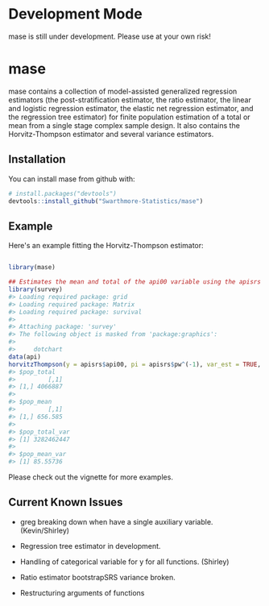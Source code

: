 
<!-- README.md is generated from README.Rmd. Please edit that file -->
Development Mode
================

mase is still under development. Please use at your own risk!

mase
====

mase contains a collection of model-assisted generalized regression estimators (the post-stratification estimator, the ratio estimator, the linear and logistic regression estimator, the elastic net regression estimator, and the regression tree estimator) for finite population estimation of a total or mean from a single stage complex sample design. It also contains the Horvitz-Thompson estimator and several variance estimators.

Installation
------------

You can install mase from github with:

``` r
# install.packages("devtools")
devtools::install_github("Swarthmore-Statistics/mase")
```

Example
-------

Here's an example fitting the Horvitz-Thompson estimator:

``` r

library(mase)

## Estimates the mean and total of the api00 variable using the apisrs dataset in the survey package
library(survey)
#> Loading required package: grid
#> Loading required package: Matrix
#> Loading required package: survival
#> 
#> Attaching package: 'survey'
#> The following object is masked from 'package:graphics':
#> 
#>     dotchart
data(api)
horvitzThompson(y = apisrs$api00, pi = apisrs$pw^(-1), var_est = TRUE, var_method = "HTSRS")
#> $pop_total
#>         [,1]
#> [1,] 4066887
#> 
#> $pop_mean
#>         [,1]
#> [1,] 656.585
#> 
#> $pop_total_var
#> [1] 3282462447
#> 
#> $pop_mean_var
#> [1] 85.55736
```

Please check out the vignette for more examples.

Current Known Issues
--------------------

-   greg breaking down when have a single auxiliary variable. (Kevin/Shirley)

-   Regression tree estimator in development.

-   Handling of categorical variable for y for all functions. (Shirley)

-   Ratio estimator bootstrapSRS variance broken.

-   Restructuring arguments of functions
